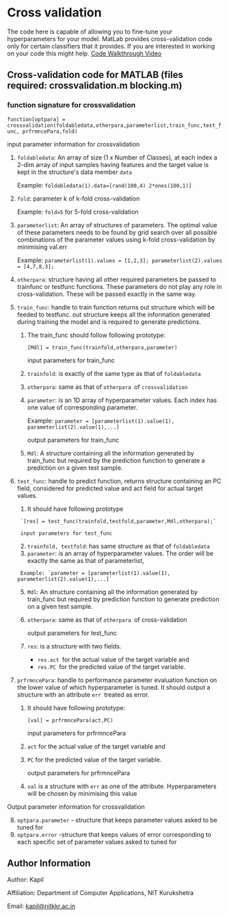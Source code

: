 # Cross validation
The code here is capable of allowing you to fine-tune your hyperparameters for your model. MatLab provides cross-validation code only for certain classifiers that it provides. If you are interested in working on your code this might help.
[Code Walkthrough Video](https://www.youtube.com/watch?v=Y1i04pzAwBc "Cross-Validation code walkthrough")
## Cross-validation code for MATLAB (files required: crossvalidation.m blocking.m)
### function signature for crossvalidation
`function[optpara] = crossvalidation(foldabledata,otherpara,parameterlist,train_func,test_func, prfrmncePara,fold)`

   input parameter information for crossvalidation
1. `foldabledata`: An array of size (1 x Number of Classes), at each index a 2-dim array of input samples having features and the target value is kept in the structure's data member `data`
   
   Example: `foldabledata(1).data=[rand(100,4) 2*ones(100,1)]`
  
3. `fold`: parameter k of k-fold cross-validation
   
   Example: `fold=5` for 5-fold cross-validation

4. `parameterlist`: An array of structures of parameters. The optimal value of these parameters needs to be found by grid search over all possible combinations of the parameter values using k-fold cross-validation by minimising val.err
   
   Example: `parameterlist(1).values = [1,2,3]; parameterlist(2).values = [4,7,8,3];`

5. `otherpara`: structure having all other required parameters be passed to trainfunc or testfunc functions. These parameters do not play any role in cross-validation. These will be passed exactly in the same way. 

6. `train_func`: handle to train function returns out structure which will be feeded to testfunc. out structure keeps all the information generated during training the model and is required to generate predictions.
    1. The train_func should follow following prototype:
       
       `[Mdl] = train_func(trainfold,otherpara,parameter)`

       input parameters for train_func
    3. `trainfold`: is exactly of the same type as that of `foldabledata`
    4. `otherpara`: same as that of `otherpara `of `crossvalidation`
    5. `parameter`: is an 1D array of hyperparameter values. Each index has one value of corresponding parameter.
   
       Example: `parameter = [parameterlist(1).value(1), parameterlist(2).value(1),...]`          

       output parameters for train_func
    7. `Mdl`: A structure containing all the information generated by train_func but required by the prediction function to generate a prediction on a given test sample. 

7. `test_func`: handle to predict function, returns structure containing an PC field, considered for predicted value and act field for actual target values.
      1. It should have following prototype

        `[res] = test_func(trainfold,testfold,parameter,Mdl,otherpara);`

        input parameters for test_func
      2. `trainfold, testfold`: has same structure as that of `foldabledata`
      3. `parameter`: is an array of hyperparameter values. The order will be exactly the same as that of parameterlist,
     
        Example: `parameter = [parameterlist(1).value(1), parameterlist(2).value(1),...]`
      5. `Mdl`: An structure containing all the information generated by train_func but required by prediction function to generate prediction on a given test sample. 
      6. `otherpara`: same as that of `otherpara `of cross-validation

         output parameters for test_func
      7. `res`: is a structure with two fields.
         * `res.act `for the actual value of the target variable and
         * `res.PC `for the predicted value of the target variable.

8. `prfrmncePara`: handle to performance parameter evaluation function on  the lower value of which hyperparameter is tuned. It should output a structure with an attribute `err `treated as error.
      1. It should have following prototype:
  
         `[val] = prfrmncePara(act,PC)`

         input parameters for prfrmncePara
      3. `act` for the actual value of the target variable and 
      2. `PC` for the predicted value of the target variable.

          output parameters for prfrmncePara
      4. `val` is a structure with `err` as one of the attribute. Hyperparameters will be chosen by minimising this value 

  Output parameter information for crossvalidation
  
8. `optpara.parameter` - structure that keeps parameter values asked to be tuned for
9. `optpara.error` -structure that keeps values of error corresponding to each specific set of parameter values asked to tuned for 

## Author Information
Author: Kapil

Affiliation: Department of Computer Applications, NIT Kurukshetra

Email: kapil@nitkkr.ac.in
